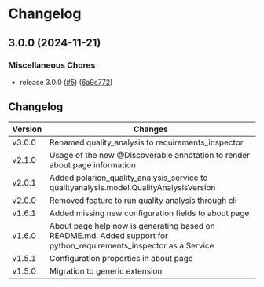 # Changelog

## 3.0.0 (2024-11-21)


### Miscellaneous Chores

* release 3.0.0 ([#5](https://github.com/SchweizerischeBundesbahnen/ch.sbb.polarion.extension.requirements-inspector/issues/5)) ([6a9c772](https://github.com/SchweizerischeBundesbahnen/ch.sbb.polarion.extension.requirements-inspector/commit/6a9c7728c83bd6cc6803f1ac02dd4c6db0d2929e))

## Changelog

| Version | Changes                                                                                                            |
|---------|--------------------------------------------------------------------------------------------------------------------|
| v3.0.0  | Renamed quality_analysis to requirements_inspector                                                                 |
| v2.1.0  | Usage of the new @Discoverable annotation to render about page information                                         |
| v2.0.1  | Added polarion_quality_analysis_service to qualityanalysis.model.QualityAnalysisVersion                            |
| v2.0.0  | Removed feature to run quality analysis through cli                                                                |
| v1.6.1  | Added missing new configuration fields to about page                                                               |
| v1.6.0  | About page help now is generating based on README.md. Added support for python_requirements_inspector as a Service |
| v1.5.1  | Configuration properties in about page                                                                             |
| v1.5.0  | Migration to generic extension                                                                                     |
